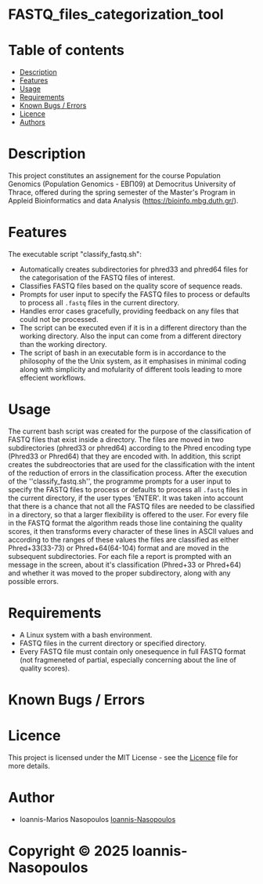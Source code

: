 # FASTQ_files_categorization_tool

# Table of contents
- [Description](#description)
- [Features](#features)
-	[Usage](#usage)
-	[Requirements](#requirements)
-	[Known Bugs / Errors](#known-bugs--errors)
-	[Licence](#licence)
-	[Authors](#authors)

# Description

This project constitutes an assignement for the course Population Genomics (Population Genomics - ΕΒΠ09) at Democritus University of Thrace, offered during the spring semester of the Master's Program in Appleid Bioinformatics and data Analysis (https://bioinfo.mbg.duth.gr/).

# Features

The executable script "classify_fastq.sh":
- Automatically creates subdirectories for phred33 and phred64 files for the categorisation of the FASTQ files of interest.
- Classifies FASTQ files based on the quality score of sequence reads.
- Prompts for user input to specify the FASTQ files to process or defaults to process all `.fastq` files in the current directory.
- Handles error cases gracefully, providing feedback on any files that could not be processed.
- The script can be executed even if it is in a different directory than the working directory. Also the input can come from a different directory than the working directory.
- The script of bash in an executable form is in accordance to the philosophy of the the Unix system, as it emphasises in minimal coding along with simplicity and mofularity of different tools leading to more effecient workflows.


# Usage 

The current bash script was created for the purpose of the classification of FASTQ files that exist inside a directory. The files are moved in two subdirectories (phred33 or phred64) according to the Phred encoding type (Phred33 or Phred64) that they are encoded with. In addition, this script creates the subdreoctories that are used for the classification with the intent of the reduction of errors in the classification process. After the execution of the ''classify_fastq.sh'', the programme  prompts for a user input to specify the FASTQ files to process or defaults to process all `.fastq` files in the current directory, if the user types 'ENTER'. 
It was taken into account that there is a chance that not all the FASTQ files are needed to be classified in a directory, so that a larger flexibility is offered to the user. For every file in the FASTQ format the algorithm reads those line containing the quality scores, it then transforms every character of these lines in ASCII values and according to the ranges of these values the files are classified as either Phred+33(33-73) or Phred+64(64-104) format and are moved in the subsequent subdirectories. For each file a report is prompted with an message in the screen, about it's classification (Phred+33 or Phred+64) and whether it was moved to the proper subdirectory, along with any possible errors. 


# Requirements

- A Linux system with a bash environment.
- FASTQ files in the current directory or specified directory.
- Every FASTQ file must contain only onesequence in full FASTQ format (not fragmeneted of partial, especially concerning about the line of quality scores).

# Known Bugs / Errors



# Licence

This project is licensed under the MIT License - see the [Licence](#licence) file for more details.

# Author  
- Ioannis-Marios Nasopoulos [Ioannis-Nasopoulos](https://github.com/Ioannis-Nasopoulos)

# Copyright © 2025 Ioannis-Nasopoulos
